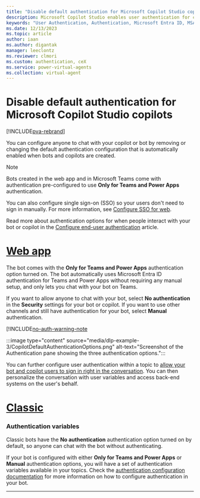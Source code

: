 ```yaml
---
title: "Disable default authentication for Microsoft Copilot Studio copilots"
description: Microsoft Copilot Studio enables user authentication for copilots and bots by default. When you create a bot, authentication is configured automatically for the "Only for Teams and Power Apps" scope to help manage and protect your data. You can remove or change the type of authentication directly within Copilot Studio for any of your bots or copilots you've created there.
keywords: "User Authentication, Authentication, Microsoft Entra ID, MSA, Identity Provider, PVA"
ms.date: 12/13/2023
ms.topic: article
author: iaan
ms.author: digantak
manager: leeclontz
ms.reviewer: clmori
ms.custom: authentication, ceX
ms.service: power-virtual-agents
ms.collection: virtual-agent
---
```


# Disable default authentication for Microsoft Copilot Studio copilots

[!INCLUDE[pva-rebrand](includes/pva-rebrand.md)]

You can configure anyone to chat with your copilot or bot by removing or changing the default authentication configuration that is automatically enabled when bots and copilots are created. 

>[!NOTE]
> Bots created in the web app and in Microsoft Teams come with authentication pre-configured to use **Only for Teams and Power Apps** authentication.

You can also configure single sign-on (SSO) so your users don't need to sign in manually. For more information, see [Configure SSO for web](configure-sso.md).

Read more about authentication options for when people interact with your bot or copilot in the [Configure end-user authentication](configuration-end-user-authentication.md) article.

# [Web app](#tab/web)

The bot comes with the **Only for Teams and Power Apps** authentication option turned on. The bot automatically uses Microsoft Entra ID authentication for Teams and Power Apps without requiring any manual setup, and only lets you chat with your bot on Teams. 

If you want to allow anyone to chat with your bot, select **No authentication** in the **Security** settings for your bot or copilot. If you want to use other channels and still have authentication for your bot, select **Manual** authentication.

[!INCLUDE[no-auth-warning-note](includes/blocks/no-auth-warning.md)

:::image type="content" source="media/dlp-example-3/CopilotDefaultAuthenticationOptions.png" alt-text="Screenshot of the Authentication pane showing the three authentication options.":::

You can further configure user authentication within a topic to [allow your bot and copilot users to sign in right in the conversation](advanced-end-user-authentication.md). You can then personalize the conversation with user variables and access back-end systems on the user's behalf.


# [Classic](#tab/classic)

### Authentication variables

Classic bots have the **No authentication** authentication option turned on by default, so  anyone can chat with the bot without authenticating. 

If your bot is configured with either **Only for Teams and Power Apps** or **Manual** authentication options, you will have a set of authentication variables available in your topics. Check the [authentication configuration documentation](configuration-end-user-authentication.md) for more information on how to configure authentication in your bot.

---


